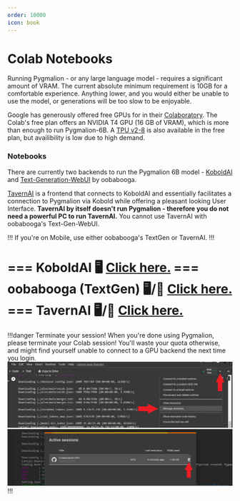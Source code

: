 ```yaml
---
order: 10000
icon: book
---
```


# Colab Notebooks

Running Pygmalion - or any large language model - requires a significant amount of VRAM. The current absolute minimum requirement is 10GB for a comfortable experience. Anything lower, and you would either be unable to use the model, or generations will be too slow to be enjoyable. 

Google has generously offered free GPUs for in their [Colaboratory](https://colab.research.google.com). The Colab's free plan offers an NVIDIA T4 GPU (16 GB of VRAM), which is more than enough to run Pygmalion-6B. A [TPU v2-8](https://en.wikipedia.org/wiki/Tensor_Processing_Unit) is also available in the free plan, but availibility is low due to high demand.

### Notebooks

There are currently two backends to run the Pygmalion 6B model - [KoboldAI](https://github.com/henk717/KoboldAI) and [Text-Generation-WebUI](https://github.com/oobabooga/text-generation-webui) by oobabooga.

[TavernAI](https://github.com/TavernAI/TavernAI) is a frontend that connects to KoboldAI and essentially facilitates a connection to Pygmalion via Kobold while offering a pleasant looking User Interface. **TavernAI by itself doesn't run Pygmalion - therefore you do not need a powerful PC to run TavernAI.** You cannot use TavernAI with oobabooga's Text-Gen-WebUI.

!!!
If you're on Mobile, use either oobabooga's TextGen or TavernAI.
!!!

=== KoboldAI
:desktop_computer: [Click here.](http://127.0.0.1:5005/google-colab/kobold)
=== oobabooga (TextGen)
:desktop_computer:/:iphone: [Click here.](http://127.0.0.1:5005/google-colab/oobabooga) 
=== TavernAI
:desktop_computer:/:iphone: [Click here.](http://127.0.0.1:5005/google-colab/tavern) 
===

!!!danger Terminate your session!
When you're done using Pygmalion, please terminate your Colab session! You'll waste your quota otherwise, and might find yourself unable to connect to a GPU backend the next time you login.
![](/static/cloud1.png)
![](/static/cloud2.png)
!!!
